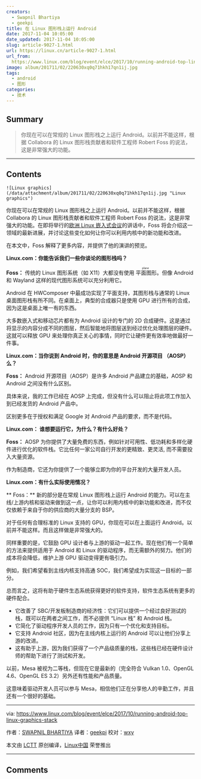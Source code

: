 ```yaml
---
creators:
  - Swapnil Bhartiya
  - geekpi
title: 在 Linux 图形栈上运行 Android
date: 2017-11-04 10:05:00
date_updated: 2017-11-04 10:05:00
slug: article-9027-1.html
url: https://linux.cn/article-9027-1.html
url_from: 
  https://www.linux.com/blog/event/elce/2017/10/running-android-top-linux-graphics-stack
image: album/201711/02/220630xq0q71hkh17qn1ij.jpg
tags:
  - android
  - 图形
categories:
  - 技术
---
```


## Summary

> 你现在可以在常规的 Linux 图形栈之上运行 Android。以前并不能这样，根据 Collabora 的 Linux 图形栈贡献者和软件工程师 Robert Foss 的说法，这是非常强大的功能。

***

<!-- more -->

## Contents

`![Linux graphics](/data/attachment/album/201711/02/220630xq0q71hkh17qn1ij.jpg "Linux graphics")`

你现在可以在常规的 Linux 图形栈之上运行 Android。以前并不能这样，根据 Collabora 的 Linux 图形栈贡献者和软件工程师 Robert Foss 的说法，这是非常强大的功能。在即将举行的[欧洲 Linux 嵌入式会议](http://events.linuxfoundation.org/events/embedded-linux-conference-europe)的讲话中，Foss 将会介绍这一领域的最新进展，并讨论这些变化如何让你可以利用内核中的新功能和改进。

在本文中，Foss 解释了更多内容，并提供了他的演讲的预览。

**Linux.com：你能告诉我们一些你谈论的图形栈吗？**

**Foss：** 传统的 Linux 图形系统（如 X11）大都没有使用<ruby> 平面图形 <rt>  plane </rt></ruby>。但像 Android 和 Wayland 这样的现代图形系统可以充分利用它。

Android 在 HWComposer 中最成功实现了平面支持，其图形栈与通常的 Linux 桌面图形栈有所不同。在桌面上，典型的合成器只是使用 GPU 进行所有的合成，因为这是桌面上唯一有的东西。

大多数嵌入式和移动芯片都有为 Android 设计的专门的 2D 合成硬件。这是通过将显示的内容分成不同的图层，然后智能地将图层送到经过优化处理图层的硬件。这就可以释放 GPU 来处理你真正关心的事情，同时它让硬件更有效率地做最好一件事。

**Linux.com：当你说到 Android 时，你的意思是 Android 开源项目 （AOSP） 么？**

**Foss：** Android 开源项目（AOSP）是许多 Android 产品建立的基础，AOSP 和 Android 之间没有什么区别。

具体来说，我的工作已经在 AOSP 上完成，但没有什么可以阻止将此项工作加入到已经发货的 Android 产品中。

区别更多在于授权和满足 Google 对 Android 产品的要求，而不是代码。

**Linux.com： 谁想要运行它，为什么？有什么好处？**

**Foss：** AOSP 为你提供了大量免费的东西，例如针对可用性、低功耗和多样化硬件进行优化的软件栈。它比任何一家公司自行开发的更精致、更灵活, 而不需要投入大量资源。

作为制造商，它还为你提供了一个能够立即为你的平台开发的大量开发人员。

**Linux.com：有什么实际使用情况？**

\*\* Foss：\*\* 新的部分是在常规 Linux 图形栈上运行 Android 的能力。可以在主线/上游内核和驱动来做到这一点，让你可以利用内核中的新功能和改进，而不仅仅依赖于来自于你的供应商的大量分支的 BSP。

对于任何有合理标准的 Linux 支持的 GPU，你现在可以在上面运行 Android。以前并不能这样。而且这样做是非常强大的。

同样重要的是，它鼓励 GPU 设计者与上游的驱动一起工作。现在他们有一个简单的方法来提供适用于 Android 和 Linux 的驱动程序，而无需额外的努力。他们的成本将会降低，维护上游 GPU 驱动变得更有吸引力。

例如，我们希望看到主线内核支持高通 SOC，我们希望成为实现这一目标的一部分。

总而言之，这将有助于硬件生态系统获得更好的软件支持，软件生态系统有更多的硬件配合。

* 它改善了 SBC/开发板制造商的经济性：它们可以提供一个经过良好测试的栈，既可以在两者之间工作，而不必提供 “Linux 栈” 和 Android 栈。
* 它简化了驱动程序开发人员的工作，因为只有一个优化和支持目标。
* 它支持 Android 社区，因为在主线内核上运行的 Android 可以让他们分享上游的改进。
* 这有助于上游，因为我们获得了一个产品级质量的栈，这些栈已经在硬件设计师的帮助下进行了测试和开发。

以前，Mesa 被视为二等栈，但现在它是最新的（完全符合 Vulkan 1.0、OpenGL 4.6、OpenGL ES 3.2）另外还有性能和产品质量。

这意味着驱动开发人员可以参与 Mesa，相信他们正在分享他人的辛勤工作，并且还有一个很好的基础。

---

via: <https://www.linux.com/blog/event/elce/2017/10/running-android-top-linux-graphics-stack>

作者：[SWAPNIL BHARTIYA](https://www.linux.com/users/arnieswap) 译者：[geekpi](https://github.com/geekpi) 校对：[wxy](https://github.com/wxy)

本文由 [LCTT](https://github.com/LCTT/TranslateProject) 原创编译，[Linux中国](https://linux.cn/) 荣誉推出

***

## Comments
